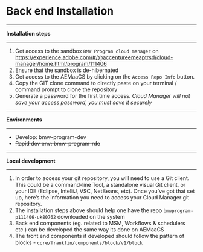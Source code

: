 # Back end Installation
***
**Installation steps**
***

1. Get access to the sandbox `BMW Program cloud manager` on https://experience.adobe.com/#/@accentureemeaptrsd/cloud-manager/home.html/program/111406
1. Ensure that the sandbox is de-hibernated
1. Get access to the AEMaaCS by clicking on the `Access Repo Info` button.
1. Copy the GIT clone command to directly paste on your terminal / command prompt to clone the repository
1. Generate a password for the first time access. _Cloud Manager will not save your access password, you must save it securely_

***
**Environments**
***

- Develop: bmw-program-dev
- ~~Rapid dev env: bmw-program-rde~~

***
**Local development**
***

1. In order to access your git repository, you will need to use a Git client. This could be a command-line Tool, a standalone visual Git client, or your IDE (Eclipse, IntelliJ, VSC, NetBeans, etc). Once you’ve got that set up, here’s the information you need to access your Cloud Manager git repository.
1. The installation steps above should help one have the repo `bmwprogram-p111406-uk80762` downloaded on the system 
1. Back end components (eg. related to MSM, Workflows & schedulers etc.) can be developed the same way its done on AEMaaCS
1. The front end components if developed should follow the pattern of blocks - `core/franklin/components/block/v1/block`



